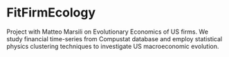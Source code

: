 # FitFirmEcology
Project with Matteo Marsili on Evolutionary Economics of US firms. We study financial time-series from Compustat database and employ statistical physics clustering techniques to investigate US macroeconomic evolution.
